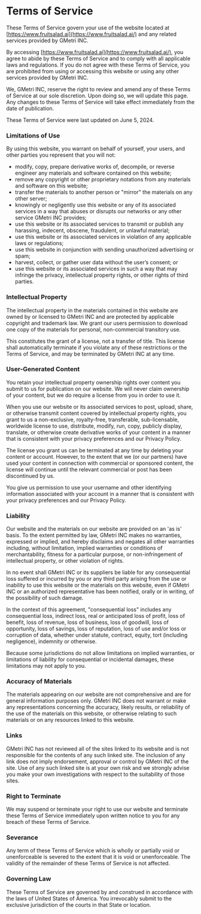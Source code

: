 # Terms of Service

These Terms of Service govern your use of the website located at [https://www.fruitsalad.ai](https://www.fruitsalad.ai/) and any related services provided by GMetri INC.

By accessing [https://www.fruitsalad.ai](https://www.fruitsalad.ai/), you agree to abide by these Terms of Service and to comply with all applicable laws and regulations. If you do not agree with these Terms of Service, you are prohibited from using or accessing this website or using any other services provided by GMetri INC.

We, GMetri INC, reserve the right to review and amend any of these Terms of Service at our sole discretion. Upon doing so, we will update this page. Any changes to these Terms of Service will take effect immediately from the date of publication.

These Terms of Service were last updated on June 5, 2024.

### Limitations of Use

By using this website, you warrant on behalf of yourself, your users, and other parties you represent that you will not:

* modify, copy, prepare derivative works of, decompile, or reverse engineer any materials and software contained on this website;
* remove any copyright or other proprietary notations from any materials and software on this website;
* transfer the materials to another person or "mirror" the materials on any other server;
* knowingly or negligently use this website or any of its associated services in a way that abuses or disrupts our networks or any other service GMetri INC provides;
* use this website or its associated services to transmit or publish any harassing, indecent, obscene, fraudulent, or unlawful material;
* use this website or its associated services in violation of any applicable laws or regulations;
* use this website in conjunction with sending unauthorized advertising or spam;
* harvest, collect, or gather user data without the user’s consent; or
* use this website or its associated services in such a way that may infringe the privacy, intellectual property rights, or other rights of third parties.

### Intellectual Property

The intellectual property in the materials contained in this website are owned by or licensed to GMetri INC and are protected by applicable copyright and trademark law. We grant our users permission to download one copy of the materials for personal, non-commercial transitory use.

This constitutes the grant of a license, not a transfer of title. This license shall automatically terminate if you violate any of these restrictions or the Terms of Service, and may be terminated by GMetri INC at any time.

### User-Generated Content

You retain your intellectual property ownership rights over content you submit to us for publication on our website. We will never claim ownership of your content, but we do require a license from you in order to use it.

When you use our website or its associated services to post, upload, share, or otherwise transmit content covered by intellectual property rights, you grant to us a non-exclusive, royalty-free, transferable, sub-licensable, worldwide license to use, distribute, modify, run, copy, publicly display, translate, or otherwise create derivative works of your content in a manner that is consistent with your privacy preferences and our Privacy Policy.

The license you grant us can be terminated at any time by deleting your content or account. However, to the extent that we (or our partners) have used your content in connection with commercial or sponsored content, the license will continue until the relevant commercial or post has been discontinued by us.

You give us permission to use your username and other identifying information associated with your account in a manner that is consistent with your privacy preferences and our Privacy Policy.

### Liability

Our website and the materials on our website are provided on an 'as is' basis. To the extent permitted by law, GMetri INC makes no warranties, expressed or implied, and hereby disclaims and negates all other warranties including, without limitation, implied warranties or conditions of merchantability, fitness for a particular purpose, or non-infringement of intellectual property, or other violation of rights.

In no event shall GMetri INC or its suppliers be liable for any consequential loss suffered or incurred by you or any third party arising from the use or inability to use this website or the materials on this website, even if GMetri INC or an authorized representative has been notified, orally or in writing, of the possibility of such damage.

In the context of this agreement, "consequential loss" includes any consequential loss, indirect loss, real or anticipated loss of profit, loss of benefit, loss of revenue, loss of business, loss of goodwill, loss of opportunity, loss of savings, loss of reputation, loss of use and/or loss or corruption of data, whether under statute, contract, equity, tort (including negligence), indemnity or otherwise.

Because some jurisdictions do not allow limitations on implied warranties, or limitations of liability for consequential or incidental damages, these limitations may not apply to you.

### Accuracy of Materials

The materials appearing on our website are not comprehensive and are for general information purposes only. GMetri INC does not warrant or make any representations concerning the accuracy, likely results, or reliability of the use of the materials on this website, or otherwise relating to such materials or on any resources linked to this website.

### Links

GMetri INC has not reviewed all of the sites linked to its website and is not responsible for the contents of any such linked site. The inclusion of any link does not imply endorsement, approval or control by GMetri INC of the site. Use of any such linked site is at your own risk and we strongly advise you make your own investigations with respect to the suitability of those sites.

### Right to Terminate

We may suspend or terminate your right to use our website and terminate these Terms of Service immediately upon written notice to you for any breach of these Terms of Service.

### Severance

Any term of these Terms of Service which is wholly or partially void or unenforceable is severed to the extent that it is void or unenforceable. The validity of the remainder of these Terms of Service is not affected.

### Governing Law

These Terms of Service are governed by and construed in accordance with the laws of United States of America. You irrevocably submit to the exclusive jurisdiction of the courts in that State or location.
